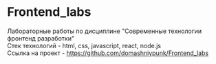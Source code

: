 # Frontend_labs
Лабораторные работы по дисциплине "Современные технологии фронтенд разработки" <br>
Стек технологий - html, css, javascript, react, node.js <br>
Ссылка на проект - https://github.com/domashniypunk/Frontend_labs
